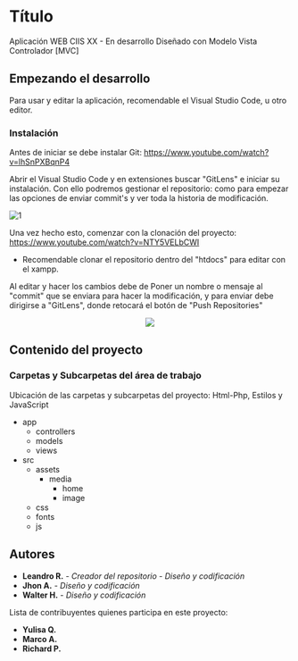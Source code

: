 # Título

Aplicación WEB CIIS XX - En desarrollo
Diseñado con Modelo Vista Controlador [MVC]

## Empezando el desarrollo

Para usar y editar la aplicación, recomendable el Visual Studio Code, u otro editor.

### Instalación

Antes de iniciar se debe instalar Git: https://www.youtube.com/watch?v=lhSnPXBqnP4

Abrir el Visual Studio Code y en extensiones buscar "GitLens" e iniciar su instalación.
Con ello podremos gestionar el repositorio: como para empezar las opciones de enviar commit's y ver toda la historia de modificación.

![1](https://user-images.githubusercontent.com/39451593/50381263-a496b000-0650-11e9-9fd9-9866a2a7f9ba.png)

Una vez hecho esto, comenzar con la clonación del proyecto: https://www.youtube.com/watch?v=NTY5VELbCWI
- Recomendable clonar el repositorio dentro del "htdocs" para editar con el xampp.

Al editar y hacer los cambios debe de Poner un nombre o mensaje al "commit" que se enviara para hacer la modificación, y para enviar debe dirigirse a "GitLens", donde retocará el botón de "Push Repositories"

<p align="center">
   <img src ="https://user-images.githubusercontent.com/39451593/50381344-ce50d680-0652-11e9-804e-368722b5a9e9.png" /></div>
</p>

## Contenido del proyecto

### Carpetas y Subcarpetas del área de trabajo

Ubicación de las carpetas y subcarpetas del proyecto: Html-Php, Estilos y JavaScript

* app
  * controllers
  * models
  * views
* src
  * assets
    * media
      * home
      * image
  * css
  * fonts
  * js

## Autores

* **Leandro R.** - *Creador del repositorio - Diseño y codificación*
* **Jhon A.** - *Diseño y codificación*
* **Walter H.** - *Diseño y codificación*

Lista de contribuyentes quienes participa en este proyecto:
* **Yulisa Q.**
* **Marco A.**
* **Richard P.**
